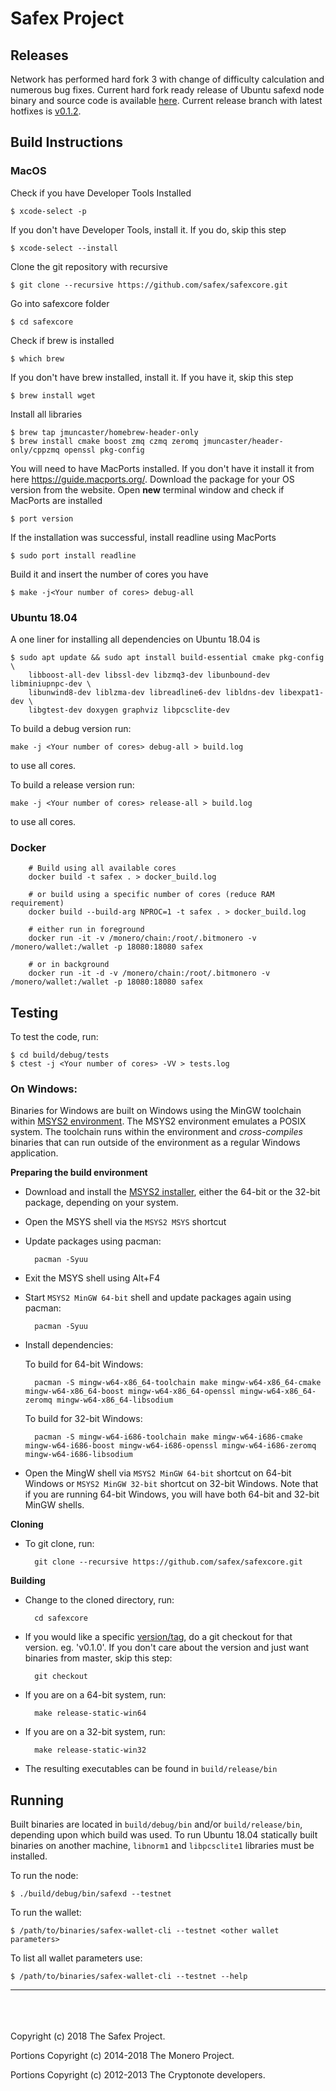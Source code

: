 # Safex Project


## Releases

Network has performed hard fork 3 with change of difficulty calculation and numerous bug fixes. Current hard fork ready release of Ubuntu safexd node binary and source code is available [here](https://github.com/safex/safexcore/releases). Current release branch with latest hotfixes is [v0.1.2](https://github.com/safex/safexcore/tree/release-v0.1.2).



## Build Instructions

### MacOS

Check if you have Developer Tools Installed
```
$ xcode-select -p
```
If you don't have Developer Tools, install it. If you do, skip this step
```
$ xcode-select --install
```
Clone the git repository with recursive
```
$ git clone --recursive https://github.com/safex/safexcore.git
```
Go into safexcore folder
```
$ cd safexcore
```
Check if brew is installed
```
$ which brew
```
If you don't have brew installed, install it. If you have it, skip this step
```
$ brew install wget
```
Install all libraries
```
$ brew tap jmuncaster/homebrew-header-only
$ brew install cmake boost zmq czmq zeromq jmuncaster/header-only/cppzmq openssl pkg-config
```
You will need to have MacPorts installed. If you don't have it install it from here https://guide.macports.org/. Download the package for your OS version from the website. Open **new** terminal window and check if MacPorts are installed
```
$ port version
```
If the installation was successful, install readline using MacPorts
```
$ sudo port install readline
```
Build it and insert the number of cores you have
```
$ make -j<Your number of cores> debug-all
```

### Ubuntu 18.04

A one liner for installing all dependencies on Ubuntu 18.04 is

```
$ sudo apt update && sudo apt install build-essential cmake pkg-config \
    libboost-all-dev libssl-dev libzmq3-dev libunbound-dev libminiupnpc-dev \
    libunwind8-dev liblzma-dev libreadline6-dev libldns-dev libexpat1-dev \
    libgtest-dev doxygen graphviz libpcsclite-dev
```

To build a debug version run:
```
make -j <Your number of cores> debug-all > build.log
```
to use all cores.

To build a release version run:
```
make -j <Your number of cores> release-all > build.log
```
to use all cores.

### Docker

        # Build using all available cores
        docker build -t safex . > docker_build.log

        # or build using a specific number of cores (reduce RAM requirement)
        docker build --build-arg NPROC=1 -t safex . > docker_build.log

        # either run in foreground
        docker run -it -v /monero/chain:/root/.bitmonero -v /monero/wallet:/wallet -p 18080:18080 safex

        # or in background
        docker run -it -d -v /monero/chain:/root/.bitmonero -v /monero/wallet:/wallet -p 18080:18080 safex


## Testing

To test the code, run:

```
$ cd build/debug/tests
$ ctest -j <Your number of cores> -VV > tests.log
```

### On Windows:

Binaries for Windows are built on Windows using the MinGW toolchain within
[MSYS2 environment](https://www.msys2.org). The MSYS2 environment emulates a
POSIX system. The toolchain runs within the environment and *cross-compiles*
binaries that can run outside of the environment as a regular Windows
application.

**Preparing the build environment**

* Download and install the [MSYS2 installer](https://www.msys2.org), either the 64-bit or the 32-bit package, depending on your system.
* Open the MSYS shell via the `MSYS2 MSYS` shortcut
* Update packages using pacman:

        pacman -Syuu

* Exit the MSYS shell using Alt+F4
* Start `MSYS2 MinGW 64-bit` shell and update packages again using pacman:

        pacman -Syuu

* Install dependencies:

    To build for 64-bit Windows:

        pacman -S mingw-w64-x86_64-toolchain make mingw-w64-x86_64-cmake mingw-w64-x86_64-boost mingw-w64-x86_64-openssl mingw-w64-x86_64-zeromq mingw-w64-x86_64-libsodium

    To build for 32-bit Windows:

        pacman -S mingw-w64-i686-toolchain make mingw-w64-i686-cmake mingw-w64-i686-boost mingw-w64-i686-openssl mingw-w64-i686-zeromq mingw-w64-i686-libsodium

* Open the MingW shell via `MSYS2 MinGW 64-bit` shortcut on 64-bit Windows
  or `MSYS2 MinGW 32-bit` shortcut on 32-bit Windows. Note that if you are
  running 64-bit Windows, you will have both 64-bit and 32-bit MinGW shells.

**Cloning**

* To git clone, run:

        git clone --recursive https://github.com/safex/safexcore.git

**Building**

* Change to the cloned directory, run:

        cd safexcore

* If you would like a specific [version/tag](https://github.com/safex/safexcore/tags), do a git checkout for that version. eg. 'v0.1.0'. If you don't care about the version and just want binaries from master, skip this step:

        git checkout

* If you are on a 64-bit system, run:

        make release-static-win64

* If you are on a 32-bit system, run:

        make release-static-win32

* The resulting executables can be found in `build/release/bin`

## Running

Built binaries are located in `build/debug/bin` and/or `build/release/bin`, depending upon which build was used.
To run Ubuntu 18.04 statically built binaries on another machine, `libnorm1` and `libpcsclite1` libraries must be installed.

To run the node:
```
$ ./build/debug/bin/safexd --testnet
```

To run the wallet:
```
$ /path/to/binaries/safex-wallet-cli --testnet <other wallet parameters>
```

To list all wallet parameters use:
```
$ /path/to/binaries/safex-wallet-cli --testnet --help
```

---

<br/><br/><br/>
Copyright (c) 2018 The Safex Project.

Portions Copyright (c) 2014-2018 The Monero Project.

Portions Copyright (c) 2012-2013 The Cryptonote developers.
